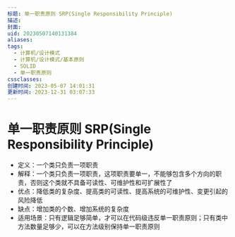 ```yaml
---
标题: 单一职责原则 SRP(Single Responsibility Principle)
描述: 
封面: 
uid: 20230507140131384
aliases: 
tags:
  - 计算机/设计模式
  - 计算机/设计模式/基本原则
  - SOLID
  - 单一职责原则
cssclasses: 
创建时间: 2023-05-07 14:01:31
更新时间: 2023-12-31 03:07:33
---
```


# 单一职责原则 SRP(Single Responsibility Principle)

- 定义：一个类只负责一项职责
- 解释：一个类只负责一项职责，这项职责要单一，不能够包含多个方向的职责，否则这个类就不具备可读性、可维护性和可扩展性了
- 优点：降低类的复杂度、提高类的可读性、提高系统的可维护性、变更引起的风险降低
- 缺点：增加类的个数、增加系统的复杂度
- 适用场景：只有逻辑足够简单，才可以在代码级违反单一职责原则；只有类中方法数量足够少，可以在方法级别保持单一职责原则
